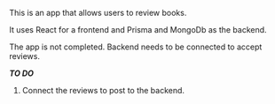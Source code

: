 This is an app that allows users to review books.

It uses React for a frontend and Prisma and MongoDb as the backend.

The app is not completed. Backend needs to be connected to accept reviews.

***TO DO***
1. Connect the reviews to post to the backend.
